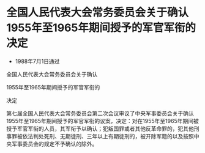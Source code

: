 # 全国人民代表大会常务委员会关于确认1955年至1965年期间授予的军官军衔的决定

- 1988年7月1日通过

<!-- INFO END -->

全国人民代表大会常务委员会关于确认

1955年至1965年期间授予的军官军衔的

决定

第七届全国人民代表大会常务委员会第二次会议审议了中央军事委员会关于确认1955年至1965年期间授予的军官军衔的议案，决定：对在1955年至1965年期间被授予军官军衔的人员，其军衔予以确认；犯叛国罪或者其他反革命罪的，犯其他刑事罪被依法判处死刑、无期徒刑、三年以上有期徒刑的，被开除军籍的以及按照中央军事委员会的规定不予确认的除外。
